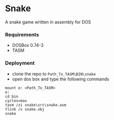 # Snake
A snake game written in assembly for DOS

[asd]: images/demo.jpg

### Requirements
* DOSBox 0.74-3
* TASM

### Deployment
- clone the repo to `Path_To_TASM\BIN\snake`
- open dos box and type the following commands
```
mount e: <Path_To_TASM>
e:
cd bin
cycles=max
tasm /zi snake\src\snake.asm
tlink /v snake.obj
snake
```

